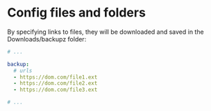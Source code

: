 # Config files and folders

By specifying links to files, they will be downloaded and saved in the Downloads/backupz folder:

```yaml
# ...

backup:
  # urls
  - https://dom.com/file1.ext
  - https://dom.com/file2.ext
  - https://dom.com/file3.ext

# ...
```
